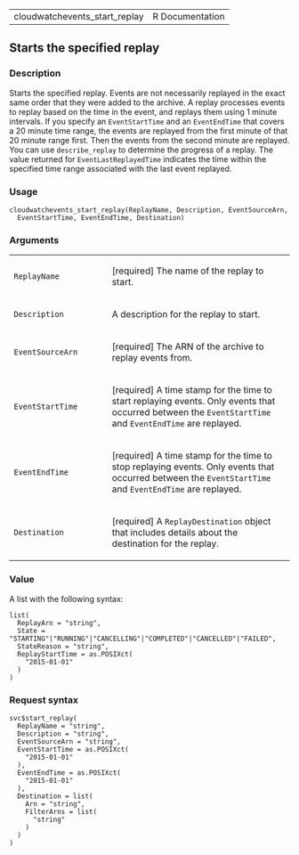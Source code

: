 <table style="width: 100%;">
<tbody>
<tr class="odd">
<td>cloudwatchevents_start_replay</td>
<td style="text-align: right;">R Documentation</td>
</tr>
</tbody>
</table>

## Starts the specified replay

### Description

Starts the specified replay. Events are not necessarily replayed in the
exact same order that they were added to the archive. A replay processes
events to replay based on the time in the event, and replays them using
1 minute intervals. If you specify an `EventStartTime` and an
`EventEndTime` that covers a 20 minute time range, the events are
replayed from the first minute of that 20 minute range first. Then the
events from the second minute are replayed. You can use
`describe_replay` to determine the progress of a replay. The value
returned for `EventLastReplayedTime` indicates the time within the
specified time range associated with the last event replayed.

### Usage

    cloudwatchevents_start_replay(ReplayName, Description, EventSourceArn,
      EventStartTime, EventEndTime, Destination)

### Arguments

<table>
<colgroup>
<col style="width: 35%" />
<col style="width: 65%" />
</colgroup>
<tbody>
<tr class="odd">
<td><code
id="cloudwatchevents_start_replay_:_ReplayName">ReplayName</code></td>
<td><p>[required] The name of the replay to start.</p></td>
</tr>
<tr class="even">
<td><code
id="cloudwatchevents_start_replay_:_Description">Description</code></td>
<td><p>A description for the replay to start.</p></td>
</tr>
<tr class="odd">
<td><code
id="cloudwatchevents_start_replay_:_EventSourceArn">EventSourceArn</code></td>
<td><p>[required] The ARN of the archive to replay events from.</p></td>
</tr>
<tr class="even">
<td><code
id="cloudwatchevents_start_replay_:_EventStartTime">EventStartTime</code></td>
<td><p>[required] A time stamp for the time to start replaying events.
Only events that occurred between the <code>EventStartTime</code> and
<code>EventEndTime</code> are replayed.</p></td>
</tr>
<tr class="odd">
<td><code
id="cloudwatchevents_start_replay_:_EventEndTime">EventEndTime</code></td>
<td><p>[required] A time stamp for the time to stop replaying events.
Only events that occurred between the <code>EventStartTime</code> and
<code>EventEndTime</code> are replayed.</p></td>
</tr>
<tr class="even">
<td><code
id="cloudwatchevents_start_replay_:_Destination">Destination</code></td>
<td><p>[required] A <code>ReplayDestination</code> object that includes
details about the destination for the replay.</p></td>
</tr>
</tbody>
</table>

### Value

A list with the following syntax:

    list(
      ReplayArn = "string",
      State = "STARTING"|"RUNNING"|"CANCELLING"|"COMPLETED"|"CANCELLED"|"FAILED",
      StateReason = "string",
      ReplayStartTime = as.POSIXct(
        "2015-01-01"
      )
    )

### Request syntax

    svc$start_replay(
      ReplayName = "string",
      Description = "string",
      EventSourceArn = "string",
      EventStartTime = as.POSIXct(
        "2015-01-01"
      ),
      EventEndTime = as.POSIXct(
        "2015-01-01"
      ),
      Destination = list(
        Arn = "string",
        FilterArns = list(
          "string"
        )
      )
    )
